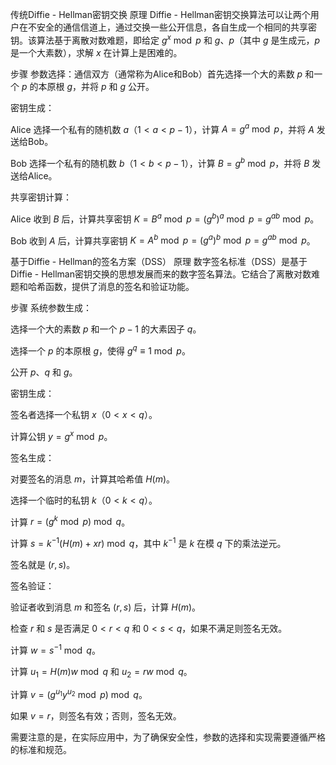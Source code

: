 传统Diffie - Hellman密钥交换
原理
Diffie - Hellman密钥交换算法可以让两个用户在不安全的通信信道上，通过交换一些公开信息，各自生成一个相同的共享密钥。该算法基于离散对数难题，即给定 $g^x \bmod p$ 和 $g$、$p$（其中 $g$ 是生成元，$p$ 是一个大素数），求解 $x$ 在计算上是困难的。

步骤
参数选择：通信双方（通常称为Alice和Bob）首先选择一个大的素数 $p$ 和一个 $p$ 的本原根 $g$，并将 $p$ 和 $g$ 公开。

密钥生成：

Alice 选择一个私有的随机数 $a$（$1 < a < p - 1$），计算 $A = g^a \bmod p$，并将 $A$ 发送给Bob。

Bob 选择一个私有的随机数 $b$（$1 < b < p - 1$），计算 $B = g^b \bmod p$，并将 $B$ 发送给Alice。

共享密钥计算：

Alice 收到 $B$ 后，计算共享密钥 $K = B^a \bmod p=(g^b)^a \bmod p = g^{ab} \bmod p$。

Bob 收到 $A$ 后，计算共享密钥 $K = A^b \bmod p=(g^a)^b \bmod p = g^{ab} \bmod p$。

基于Diffie - Hellman的签名方案（DSS）
原理
数字签名标准（DSS）是基于Diffie - Hellman密钥交换的思想发展而来的数字签名算法。它结合了离散对数难题和哈希函数，提供了消息的签名和验证功能。

步骤
系统参数生成：

选择一个大的素数 $p$ 和一个 $p - 1$ 的大素因子 $q$。

选择一个 $p$ 的本原根 $g$，使得 $g^q \equiv 1 \bmod p$。

公开 $p$、$q$ 和 $g$。

密钥生成：

签名者选择一个私钥 $x$（$0 < x < q$）。

计算公钥 $y = g^x \bmod p$。

签名生成：

对要签名的消息 $m$，计算其哈希值 $H(m)$。

选择一个临时的私钥 $k$（$0 < k < q$）。

计算 $r=(g^k \bmod p) \bmod q$。

计算 $s = k^{-1}(H(m)+xr) \bmod q$，其中 $k^{-1}$ 是 $k$ 在模 $q$ 下的乘法逆元。

签名就是 $(r, s)$。

签名验证：

验证者收到消息 $m$ 和签名 $(r, s)$ 后，计算 $H(m)$。

检查 $r$ 和 $s$ 是否满足 $0 < r < q$ 和 $0 < s < q$，如果不满足则签名无效。

计算 $w = s^{-1} \bmod q$。

计算 $u_1 = H(m)w \bmod q$ 和 $u_2 = rw \bmod q$。

计算 $v=(g^{u_1}y^{u_2} \bmod p) \bmod q$。

如果 $v = r$，则签名有效；否则，签名无效。

需要注意的是，在实际应用中，为了确保安全性，参数的选择和实现需要遵循严格的标准和规范。